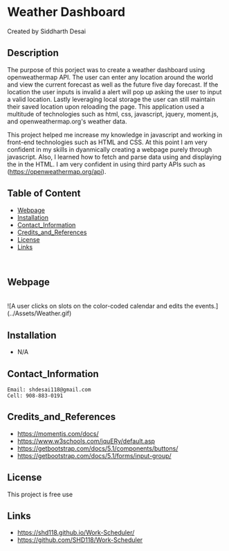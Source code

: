 # Weather Dashboard
Created by Siddharth Desai

## Description

The purpose of this porject was to create a weather dashboard using openweathermap API. The user can enter any location around the world and view the current forecast as well as the future five day forecast. If the location the user inputs is invalid a alert will pop up asking the user to input a valid location. Lastly leveraging local storage the user can still maintain their saved location upon reloading the page. This application used a multitude of technologies such as html, css, javascript, jquery, moment.js, and openweathermap.org's weather data.

This project helped me increase my knowledge in javascript and working in front-end technologies such as HTML and CSS. At this point I am very confident in my skills in dyanmically creating a webpage purely through javascript. Also, I learned how to fetch and parse data using and displaying the in the HTML. I am very confident in using third party APIs such as (https://openweathermap.org/api).




## Table of Content
- [Webpage](#webpage)
- [Installation](#installation)
- [Contact_Information](#contact_information)
- [Credits_and_References](#credits_and_references)
- [License](#license)
- [Links](#links)

<br/>

## Webpage


<br/>
![A user clicks on slots on the color-coded calendar and edits the events.](../Assets/Weather.gif)



## Installation

* N/A
 


## Contact_Information

```
Email: shdesai118@gmail.com
Cell: 908-883-0191
```

## Credits_and_References
* https://momentjs.com/docs/
* https://www.w3schools.com/jquERy/default.asp
* https://getbootstrap.com/docs/5.1/components/buttons/
* https://getbootstrap.com/docs/5.1/forms/input-group/

## License

This project is free use

## Links
* https://shd118.github.io/Work-Scheduler/
* https://github.com/SHD118/Work-Scheduler


